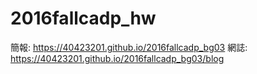 # 2016fallcadp_hw
簡報: https://40423201.github.io/2016fallcadp_bg03
網誌: https://40423201.github.io/2016fallcadp_bg03/blog
